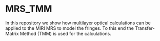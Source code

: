 # MRS_TMM
In this repository we show how multilayer optical calculations can be applied to the MIRI MRS to model the fringes. To this end the Transfer-Matrix Method (TMM) is used for the calculations.
